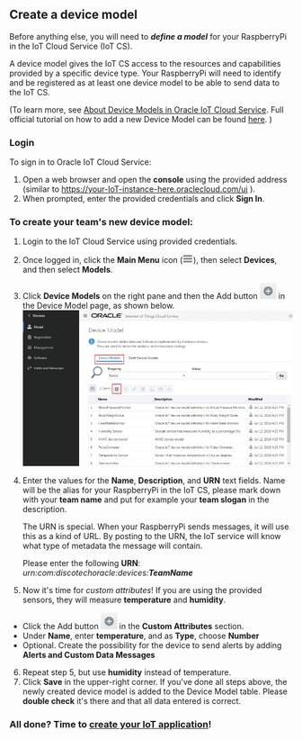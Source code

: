 ## Create a device model ##

Before anything else, you will need to **_define a model_** for your RaspberryPi in the IoT Cloud Service (IoT CS). 

A device model gives the IoT CS access to the resources and capabilities provided by a specific device type. Your RaspberryPi will need to identify and be registered as at least one device model to be able to send data to the IoT CS.

(To learn more, see [About Device Models in Oracle IoT Cloud Service](https://docs.oracle.com/en/cloud/paas/iot-cloud/iotgs/device-models-oracle-iot-cloud-service.html "About Device Models in Oracle IoT Cloud Service").
Full official tutorial on how to add a new Device Model can be found [here](https://docs.oracle.com/en/cloud/paas/iot-cloud/iotgs/creating-new-device-model.html "Creating new Device Model"). )

### Login ###

To sign in to Oracle IoT Cloud Service:
1. Open a web browser and open the **console** using the provided address (similar to https://your-IoT-instance-here.oraclecloud.com/ui ).
2. When prompted, enter the provided credentials and click **Sign In**.


### To create your team's new device model:

1. Login to the IoT Cloud Service using provided credentials.
2. Once logged in, click the **Main Menu** icon (![Menu](images/iot-menu-icon.png)), then select **Devices**, and then select **Models**.
3. Click **Device Models** on the right pane and then the Add button ![Add](images/add-button.jpg) in the Device Model page, as shown below.
   ![Add](images/device-model-add.jpg)
   
4. Enter the values for the **Name**, **Description**, and **URN** text fields. 
   Name will be the alias for your RaspberryPi in the IoT CS, please mark down with your **team name** and put for example your **team slogan** in the description.
   
   The URN is special. When your RaspberryPi sends messages, it will use this as a kind of URL. By posting to the URN, the IoT service will know what type of metadata the message will contain. 
   
   Please enter the following **URN**: _urn:com:discotechoracle:devices:**TeamName**_
5. Now it's time for _custom attributes_! If you are using the provided sensors, they will measure **temperature** and **humidity**.
  * Click the Add button ![Add](images/add-button.jpg) in the **Custom Attributes** section.
  * Under **Name**, enter **temperature**, and as **Type**, choose **Number**
  * Optional. Create the possibility for the device to send alerts by adding **Alerts and Custom Data Messages**
6. Repeat step 5, but use **humidity** instead of temperature. 
7. Click **Save** in the upper-right corner. If you've done all steps above, the newly created device model is added to the Device Model table. Please **double check** it's there and that all data entered is correct. 

### All done? Time to [create your IoT application](createapplication.md)! ###
